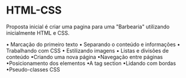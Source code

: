 # HTML-CSS
Proposta inicial é criar uma pagina para uma "Barbearia" utilizando inicialmente HTML e CSS.

•	Marcação do primeiro texto
•	Separando o conteúdo e informações
•	Trabalhando com CSS
•	Estilizando imagens
•	Listas e divisões de conteúdo
•Criando uma nova página
•Navegação entre páginas
•Posicionamento dos elementos
•A tag section
•Lidando com bordas
•Pseudo-classes CSS
